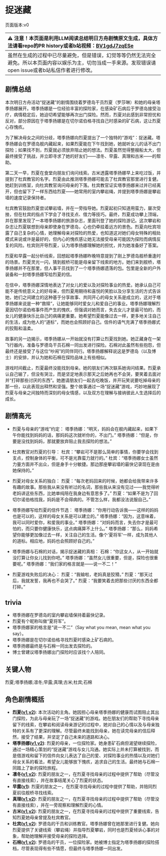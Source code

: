 # 捉迷藏
页面版本:v0
 

| :warning: 注意！本页面是利用LLM阅读总结明日方舟剧情原文生成，具体方法请看repo的PR history或者b站视频：[BV1gdJ7zqESe](https://www.bilibili.com/video/BV1gdJ7zqESe/)         |
|:----------------------------|
| 虽然在生成的过程中已尽量避免，但是错误，幻觉等等仍然无法完全避免。所以本页面内容以娱乐为主，切勿当成一手来源。发现错误请open issue或者b站私信作者进行修改。|



## 剧情总结
本次明日方舟活动“捉迷藏”的剧情围绕着罗德岛干员烈夏（罗莎琳）和她的母亲塔季扬娜展开。塔季扬娜是一位经验丰富的探险家，在感染矿石病后于罗德岛接受治疗，病情稳定后，她迫切希望能够再次出门探险。然而，烈夏对此感到非常担忧和反对，部分原因在于塔季扬娜是在切尔诺伯格寻找自己时感染的矿石病，这让烈夏心存愧疚。

为了解决母女之间的分歧，塔季扬娜向烈夏提出了一个独特的“游戏”：捉迷藏。塔季扬娜会在罗德岛舰内藏起来，如果烈夏能在下午找到她，她就听女儿的话不出门探险；如果找不到，烈夏就必须放弃阻止她的想法。烈夏虽然觉得整艘船太大，但最终接受了挑战，并立即寻求了她的好友们——凛冬、早露、真理和古米——的帮助。

第二天一早，烈夏在食堂向朋友们询问线索。古米透露塔季扬娜早上来吃过饭，并提到了杜宾教官的名字。烈夏由此推测塔季扬娜可能去了杜宾教官那里进行复健。她赶到训练室，向杜宾教官询问母亲的下落。杜宾教官证实塔季扬娜来过并已经离开，但也留下了一样东西给烈夏——她常用的室内攀岩绳，并提到塔季扬娜是攀岩墙的速度记录保持者。

杜宾教官鼓励烈夏尝试攀岩墙，并在一旁指导她。烈夏起初只知道用蛮力，屡次受挫，但在杜宾的指点下学会了寻找支点、借力等技巧。最终，烈夏成功攀上顶端，并在那里发现了一本塔季扬娜的旅游杂志，里面刊登了她的探险游记。这次攀岩和杂志让烈夏联想到母亲即使身在罗德岛，心也仍牵挂着远方的景色。烈夏向杜宾坦露了自己复杂的心情，她理解母亲对探险的热爱，也知道这对她们母女特殊的相处模式来说或许是最好的，但内心的愧疚感让她无法接受母亲可能因为探险而病情反复的风险。杜宾则开导烈夏，认为塔季扬娜理解她的担忧，并为她准备好了答案。

烈夏和早露一起分析线索，回想起塔季扬娜昨晚特意提到了刚上罗德岛舰桥重逢时的场景。烈夏灵光一闪，猜到舰桥可能是母亲留下线索的地方。她们来到舰桥，塔季扬娜并不在那里，但人事干员找到了一个塔季扬娜遗落的包。包里是全新的户外装备和一封塔季扬娜写给烈夏的信。

在信中，塔季扬娜深情地表达了对女儿的爱以及对探险事业的热爱。她承认自己可能不是传统意义上的好母亲，但烈夏用期待和喜悦的笑脸以及分享生活的方式告诉她，她们之间建立的这种基于分享故事、共同开心的母女关系是成立的，这对于塔季扬娜来说是一种“救赎”，让她能够同时爱女儿和爱自己的事业。塔季扬娜理解烈夏因切尔诺伯格事件而产生的愧疚，但强调对她而言，失去女儿才是最可怕的，而女儿的健康快乐比自己的病痛更重要。她希望烈夏能像过去一样，更多地关注自己的生活，成为他人的“道标”，而她也会照顾好自己。信件的语气充满了塔季扬娜式的狡黠和温柔。

故事的另一边揭示，塔季扬娜从一开始就没有打算让烈夏找到她。她正藏身在一架飞行器内，准备与罗德岛干员石棉一同出发进行探险。石棉对此虽然有些抱怨，但最终还是接受了与这位“吵闹”的同伴同行。塔季扬娜解释说这是罗德岛（以及博士）的安排，并认为她和石棉在探险品味上有些相似。

游戏时间截止，烈夏最终没能找到母亲。她的朋友们再次联系她询问结果。烈夏承认自己输了，但没有哭泣，而是坚定地表示那天之后她再也不会哭，要笑着去面对并“打碎那些讨厌的东西”。她邀请朋友们一起去吃晚饭，并开玩笑说要吃掉母亲的那一份，以此表现出释然和坚强。整个故事通过一场“捉迷藏”游戏，巧妙地展现了烈夏与母亲之间独特而深刻的母女情感，以及双方在理解与接纳彼此人生选择后的成长。
## 剧情高光
- 烈夏与母亲的“游戏”约定：
  塔季扬娜：“明天，妈妈会在舰内藏起来，如果下午你能找到妈妈的话，那妈妈这次就听你的，不出门。”
  塔季扬娜：“但是，你要是没找到妈妈，那就要放弃阻止我去探险的想法。”

- 杜宾教官对烈夏的引导：
  杜宾：“攀岩可不是那么简单的事情，你要学会找到支点，控制身体的平衡，可不是光靠蛮力就行的。”
  杜宾：“塔季扬娜女士虽然力量方面并不出众，但是身手十分敏捷。那边那座攀岩墙的最快记录现在是由她保持的。”

- 烈夏对母女关系的独白：
  烈夏：“每次老妈回来的时候，她都会给我带来许多有趣的故事。那些我从来没有听过的名词，那些我从来没有见过——我觉得听老妈讲这些东西，比她单纯陪在我身边有意思多了。”
  烈夏：“如果不是为了回切尔诺伯格找我，妈妈是不会得病的。不管怎么样，我都没法说服自己。”

- 塔季扬娜写给烈夏的信件节选：
  塔季扬娜：“你用行动告诉我——这样的妈妈也是可以的，这样的母女关系是可以建立的。”
  塔季扬娜：“因为，这意味着，我可以同时爱你，和爱我的事业。”
  塔季扬娜：“对妈妈而言，失去你才是最可怕的，而只要你健康快乐，这点病痛算不上什么。”
  塔季扬娜：“那么，妈妈希望你能够更加像过去一样，关注自己的生活。像个‘夏将军’一样，成为其他人的道标。相应地，妈妈也会照顾好自己的。”

- 塔季扬娜与石棉的对话，揭示捉迷藏的真相：
  石棉：“你这女人，从一开始就没打算让你女儿找到你吧。”
  塔季扬娜：“虽然女儿很重要，但是，探险也很重要呢。”
  塔季扬娜：“我们家的格言就是——说一不二！”

- 烈夏游戏失败后的决心：
  烈夏：“我输啦，老妈真是狡猾。”
  烈夏：“那天过后，我就发誓，我再也不会哭了。”
  烈夏：“我要笑着去把那些讨厌的东西全都打碎。”
## trivia
- 塔季扬娜在罗德岛的室内攀岩墙保持着最快记录。
- 烈夏有个昵称叫做“夏将军”。
- 塔季扬娜家的格言是“说一不二”（Say what you mean, mean what you say）。
- 塔季扬娜是在切尔诺伯格寻找烈夏时感染上矿石病的。
- 塔季扬娜最终是与石棉一同出发去探险的。
- 博士曾建议塔季扬娜出门探险时应该找个人陪同。
## 关键人物
烈夏;塔季扬娜;凛冬;早露;真理;古米;杜宾;石棉
## 角色剧情概括
-   **烈夏([v1](../chars/char_194_leto.md),[v2](../char_v3/char_194_leto.md))**: 本次活动的主角。她因担心母亲塔季扬娜的健康而试图阻止其出门探险，为此与母亲玩了一场“捉迷藏”的游戏。她在朋友们的帮助下寻找母亲留下的线索，在攀岩和阅读母亲游记的过程中，她对自己的心情以及与母亲独特的关系有了更深的理解。尽管最终未能找到母亲，她在读完母亲的信后释然，接受了结果，并坚定了自己未来的道路和决心。
-   **塔季扬娜([v1](../chars/extended_char_ta_ji_yang_na.md),[v2](../char_v3/extended_char_ta_ji_yang_na.md))**: 烈夏的母亲，一位探险家。她身患矿石病但渴望继续探险，通过一场精心策划的“捉迷藏”游戏与女儿沟通。她实际上并未打算被找到，而是借游戏和留下的信件向女儿表达了自己的爱、对探险事业的热情以及对她们母女关系的看法，希望女儿能够放下愧疚，追求自己的生活。最终她与石棉一同踏上了新的探险旅程。
-   **凛冬([v1](../chars/char_115_headbr.md),[v2](../char_v3/char_115_headbr.md))**: 烈夏的朋友之一，在烈夏寻找母亲的过程中提供了帮助（尽管没有直接线索），并在故事结尾关心了烈夏的状态。
-   **早露([v1](../chars/char_197_poca.md))**: 烈夏的朋友之一，在烈夏寻找母亲的过程中提供了帮助，并陪同烈夏前往舰桥寻找线索。
-   **真理([v1](../chars/char_195_glassb.md),[v2](../char_v3/char_195_glassb.md))**: 烈夏的朋友之一，在烈夏寻找母亲的过程中提供了帮助（尽管没有直接线索），并在一旁观察和理解烈夏的心情。
-   **古米([v1](../chars/char_196_sunbr.md),[v2](../char_v3/char_196_sunbr.md))**: 烈夏的朋友之一，在烈夏寻找母亲的过程中提供了重要线索，告知烈夏她母亲曾提及杜宾教官。
-   **杜宾([v1](../chars/char_130_doberm.md),[v2](../char_v3/char_130_doberm.md))**: 罗德岛的干员和训练教官。塔季扬娜曾在她那里进行复健。她向烈夏提供了关键线索（攀岩绳）并指导烈夏攀岩，同时也是烈夏倾诉心事的对象，帮助她理解并接受母亲的探险选择。
-   **石棉([v1](../chars/char_378_asbest.md),[v2](../char_v3/char_378_asbest.md))**: 罗德岛的干员，一位探险家。她被博士指定为塔季扬娜的探险搭档，尽管表现得有些不情愿，但最终与塔季扬娜一同出发。